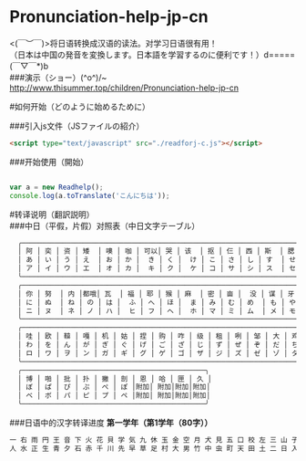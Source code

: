 # Pronunciation-help-jp-cn
<(￣︶￣)>将日语转换成汉语的读法。对学习日语很有用！<br />
（日本は中国の発音を変換します。日本語を学習するのに便利です！）d=====(￣▽￣*)b<br />
###演示（ショー）\(^o^)/~
http://www.thisummer.top/children/Pronunciation-help-jp-cn


#如何开始（どのように始めるために）<br />


###引入js文件（JSファイルの紹介）
```html
<script type="text/javascript" src="./readforj-c.js"></script>
```

###开始使用（開始）
```javascript

var a = new Readhelp();
console.log(a.toTranslate('こんにちは'));

```


#转译说明（翻訳説明）<br />
###中日（平假，片假）对照表（中日文字テーブル）

```cmd
  ╭──────────────────────────────────────────────────────────────────────────────────────────────────────╮
  │ 阿 │ 奕 │ 资 │ 矮  │ 噢 │ 咖 │ 可以│ 哭 │ 该  │ 抠 │ 仨 │ 西 │ 斯  │ 腮 │ 嗽 │ 搭 │ 期 │ 俗 │ 贷 │  都 │ 拿 │
  │ あ │ い │ う │ え  │ お │ か │  き │ く │  け │ こ │ さ │ し │ す  │ せ │ そ │ た │ ち │ つ │ て │ と  │ な │
  │ ア │ イ │ ウ │ エ  │ オ │ カ │  キ │ ク │  ケ │ コ │ サ │ シ │ ス  │ セ │ ソ │ タ │ チ │ ツ │ テ │ ト  │ ナ │
  ╰──────────────────────────────────────────────────────────────────────────────────────────────────────╯
  ╭──────────────────────────────────────────────────────────────────────────────────────────────────────╮
  │ 你 │ 努  │ 内 │都哦│ 瓦  │ 福 │ 耶 │ 猴 │ 麻  │ 密 │ 亩 │  没 │ 谋 │ 牙 │ 与 │ 悠 │ 答 │ 离 │ 如  │ 待 │ 楼 │
  │ に │ ぬ  │ ね │ の │ は │  ふ │ へ │ ほ │  ま │ み │ む │ め  │ も │ や │ ゆ │ よ │ ら │ り │ る  │ れ │ ろ │
  │ ニ │ ヌ  │ ネ │ ノ │ ハ │  ヒ │ フ │ ヘ │  ホ │ マ │ ミ │ ム  │ メ │ モ │ ヤ │ ユ │ ヨ │ ラ │ リ  │ ル │ レ │
  ╰──────────────────────────────────────────────────────────────────────────────────────────────────────╯
  ╭──────────────────────────────────────────────────────────────────────────────────────────────────────╮
  │ 哇 │ 欧 │ 鞥 │ 嘎 │ 机 │ 姑 │ 捏 │ 购 │ 咋 │ 级 │ 租 │ 咧 │ 邹 │ 大 │ 鸡 │ 资 │ 碟 │ 都 │ 吧 │ 比 │ 不 │ 摆 │
  │ わ │ を │ ん │ が │ ぎ │ ぐ │ げ │ ご │ ざ │ じ │ ず │ ぜ │ ぞ │ だ │ ぢ │ づ │ で │ ど │ ば │ び │ ぶ │ べ │ 
  │ ロ │ ワ │ ヲ │ ン │ ガ │ ギ │ グ │ ゲ │ ゴ │ ザ │ ジ │ ズ │ ゼ │ ゾ │ ダ │ ヂ │ ヅ │ デ │ ド │ バ │ ビ │ ブ │ 
  ╰──────────────────────────────────────────────────────────────────────────────────────────────────────╯
  ╭─────────────────────────────────────────────╮
  │ 博 │ 啪 │ 批 │ 扑 │ 撇 │ 剖 │ 恩 │ 哈 │ 匣 │ 久 │ 
  │ ぼ │ ぱ │ ぴ │ ぷ │ ぺ │ ぽ │附加│ 附加│附加│附加│
  │ ベ │ ボ │ パ │ ピ │ プ │ ペ │附加│ 附加│附加│附加│
  ╰─────────────────────────────────────────────╯
 ```
 ###日语中的汉字转译进度
 **第一学年（第1学年（80字））**
 ```cmd
一 右 雨 円 王 音 下 火 花 貝 学 気 九 休 玉 金 空 月 犬 見 五 口 校 左 三 山 子 四 糸 字 耳 七 車 手 十 出 女 小 上 森
人 水 正 生 青 夕 石 赤 千 川 先 早 草 足 村 大 男 竹 中 虫 町 天 田 土 二 日 入 年 白 八 百 文 木 本 名 目 立 力 林 六
 ```
 
 
